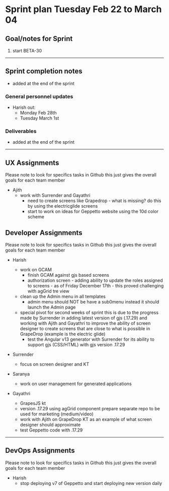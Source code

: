 # Sprint plan Tuesday Feb 22 to March 04

## Goal/notes for Sprint

1. start BETA-30

---

## Sprint completion notes

- added at the end of the sprint

### General personnel updates

- Harish out:
  - Monday Feb 28th
  - Tuesday March 1st

### Deliverables

- added at the end of the sprint

---

## UX Assignments

Please note to look for specifics tasks in Github this just gives the overall goals for each team member

- Ajith
  - work with Surrender and Gayathri
    - need to create screens like Grapedrop - what is missing? do this by using the electricglide screens
    - start to work on ideas for Geppetto website using the 10d color scheme 

## Developer Assignments

Please note to look for specifics tasks in Github this just gives the overall goals for each team member

- Harish
  - work on GCAM
    - finish GCAM against gjs based screens
    - authorization screen - adding ability to update the roles assigned to screens - as of Friday December 17th - this proved challenging with agGrid tre view
  - clean up the Admin menu in all templates
    - admin menu should NOT be have a sub0menu instead it should launch the Admin page
  - special pivot for second weeks of sprint 
  this is due to the progress made by Surrender in adding latest version of gjs (.17.29) and working with Ajith and Gayathri to improve the ability of screen designer to create screens that are close to what is possible in GrapeDrop (example is the electric glide)
    - test the Angular v13 generator with Surrender for its ability to support gjs (CSS/HTML) with gjs version .17.29

- Surrender
  - focus on screen designer and KT
  
- Saranya
  - work on user management for generated applications
  
- Gayathri
  - GrapesJS kt
  - version .17.29 using agGrid component prepare separate repo to be used for marketing (medium/video)
  - work with Ajith on GrapeDrop KT as an example of what screen designer should approximate
  - test Geppetto code with .17.29


---

## DevOps Assignments

Please note to look for specifics tasks in Github this just gives the overall goals for each team member

- Harish
  - stop deploying v7 of Geppetto and start deploying new version daily